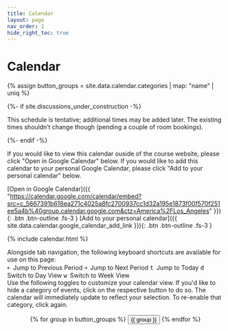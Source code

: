 ```yaml
---
title: Calendar
layout: page
nav_order: 1
hide_right_toc: true
---
```


<h1>Calendar</h1>

{% assign button_groups = site.data.calendar.categories | map: "name" | uniq %}

{%- if site.discussions_under_construction -%}
<p class="WARNING">
This schedule is tentative; additional times may be added later. The existing times shouldn’t change though (pending a couple of room bookings).
</p>
{%- endif -%}

If you would like to view this calendar ouside of the course website, please click "Open in Google Calendar" below. If you would like to add this calendar to your personal Google Calendar, please click "Add to your personal calendar" below.

[Open in Google Calendar]({{ "https://calendar.google.com/calendar/embed?src=c_5667391b618ea271c4025a8fc2700937cc1d32a195e1873f00f570f251ee5a4b%40group.calendar.google.com&ctz=America%2FLos_Angeles" }}){: .btn .btn-outline .fs-3 } [Add to your personal calendar]({{ site.data.calendar.google_calendar_add_link }}){: .btn .btn-outline .fs-3 }

{% include calendar.html %}

<div id="calendarContainer">
  Alongside tab navigation, the following keyboard shortcuts are available for use on this page:
  <div id="calendarShortcuts" class="justify-content-between">
    <span class="shortcut"><kbd aria-label="Left Arrow" title="Left Arrow" style="margin-right: 0.2em;">￩</kbd> Jump to Previous Period</span>
    <span class="shortcut"><kbd aria-label="Right Arrow" title="Right Arrow" style="margin-right: 0.2em;">￫</kbd> Jump to Next Period</span>
    <span class="shortcut"><kbd style="margin-right: 0.2em;">t</kbd> Jump to Today</span>
    <span class="shortcut"><kbd style="margin-right: 0.2em;">d</kbd> Switch to Day View</span>
    <span class="shortcut"><kbd style="margin-right: 0.2em;">w</kbd> Switch to Week View</span>
  </div>
  <div id="calendarControls" class="btn-toolbar justify-content-between" role="toolbar" aria-label="Calendar control toolbar">
    Use the following toggles to customize your calendar view. If you'd like to hide a category of events, click on the respective button to do so. The calendar will immediately update to reflect your selection. To re-enable that category, click again.
    <span style="display: block; height: 1rem;"></span>
    <div class="input-group mb-3" role="group" aria-label="Calendar category toggles" style="text-align: center;">
      {% for group in button_groups %}
        <button class="btn btn-outline-primary" data-action="toggle-category-{{ group | downcase | replace: " ", "-" }}" aria-label="Toggle {{ group }}" >{{ group }}</button>
      {% endfor %}
    </div>
  </div>
</div>

<script>
  document.addEventListener("DOMContentLoaded", function() {
    initCalendar();
  });
</script>
